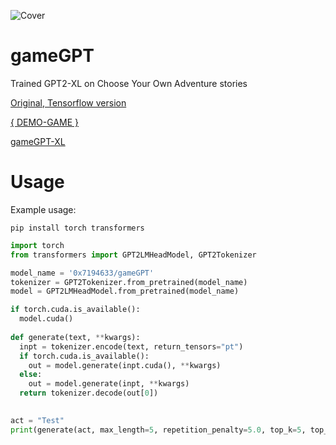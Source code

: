 ![Cover](https://0x7o.link/gameGPT/cover.png "Cover")
# gameGPT

Trained GPT2-XL on Choose Your Own Adventure stories

[Original, Tensorflow version](https://github.com/Latitude-Archives/AIDungeon)

[{ DEMO-GAME }](https://gamio.ru)

[gameGPT-XL](https://huggingface.co/0x7194633/gameGPT)

# Usage
Example usage:

```
pip install torch transformers
```

```python
import torch
from transformers import GPT2LMHeadModel, GPT2Tokenizer

model_name = '0x7194633/gameGPT'
tokenizer = GPT2Tokenizer.from_pretrained(model_name)
model = GPT2LMHeadModel.from_pretrained(model_name)

if torch.cuda.is_available():
  model.cuda()
  
def generate(text, **kwargs):
  inpt = tokenizer.encode(text, return_tensors="pt")
  if torch.cuda.is_available():
    out = model.generate(inpt.cuda(), **kwargs)
  else:
    out = model.generate(inpt, **kwargs)
  return tokenizer.decode(out[0])
  

act = "Test"
print(generate(act, max_length=5, repetition_penalty=5.0, top_k=5, top_p=0.95, temperature=0.9))
```

